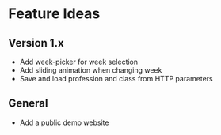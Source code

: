 # Feature Ideas

## Version 1.x
- Add week-picker for week selection
- Add sliding animation when changing week
- Save and load profession and class from HTTP parameters

## General
- Add a public demo website
